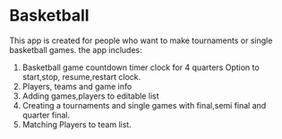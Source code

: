 # Basketball
This app is created for people who want to make tournaments or single basketball games.
the app includes:
1. Basketball  game countdown timer clock for 4 quarters
Option to start,stop, resume,restart clock.
2. Players, teams and game info
3. Adding games,players to editable list
4. Creating a tournaments and single games with final,semi final and quarter final.
5. Matching Players to team list.








